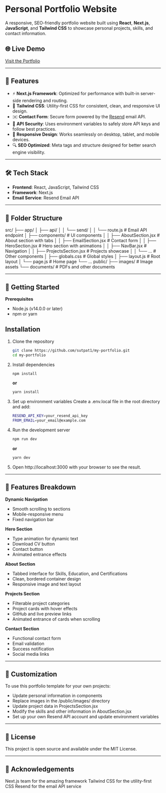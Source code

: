 # Personal Portfolio Website

A responsive, SEO-friendly portfolio website built using **React**, **Next.js**, **JavaScript**, and **Tailwind CSS** to showcase personal projects, skills, and contact information.

## 🌐 Live Demo

[Visit the Portfolio](https://sharvutpat.com/) 

---

## 🚀 Features

- ⚡ **Next.js Framework**: Optimized for performance with built-in server-side rendering and routing.
- 🎨 **Tailwind CSS**: Utility-first CSS for consistent, clean, and responsive UI design.
- ✉️ **Contact Form**: Secure form powered by the [Resend](https://resend.com/) email API.
- 🔐 **API Security**: Uses environment variables to safely store API keys and follow best practices.
- 📱 **Responsive Design**: Works seamlessly on desktop, tablet, and mobile devices.
- 🔍 **SEO Optimized**: Meta tags and structure designed for better search engine visibility.

---

## 🛠️ Tech Stack

- **Frontend**: React, JavaScript, Tailwind CSS
- **Framework**: Next.js
- **Email Service**: Resend Email API

---

## 📁 Folder Structure

src/
├── app/
│   ├── api/
│   │   └── send/
│   │       └── route.js        # Email API endpoint
│   ├── components/             # UI components
│   │   ├── AboutSection.jsx    # About section with tabs
│   │   ├── EmailSection.jsx    # Contact form
│   │   ├── HeroSection.jsx     # Hero section with animations
│   │   ├── NavBar.jsx          # Navigation
│   │   ├── ProjectsSection.jsx # Projects showcase
│   │   └── ...                 # Other components
│   ├── globals.css             # Global styles
│   ├── layout.js               # Root layout
│   └── page.js                 # Home page
└── ...
public/
├── images/                     # Image assets
└── documents/                  # PDFs and other documents

---

## 🚀 Getting Started

**Prerequisites**

* Node.js (v14.0.0 or later)
* npm or yarn

## Installation


1. Clone the repository

   ```bash
   git clone https://github.com/sutpat1/my-portfolio.git
   cd my-portfolio

2. Install dependencies

   ```bash
   npm install
   ```
   
   **or**

   ```bash
   yarn install
   ```

3. Set up environment variables
Create a .env.local file in the root directory and add:

   ```bash
   RESEND_API_KEY=your_resend_api_key
   FROM_EMAIL=your_email@example.com
   ```

4. Run the development server

   ```bash
   npm run dev
   ```
   
   **or**

   ```bash
   yarn dev
   ```

5. Open http://localhost:3000 with your browser to see the result.

---

## 📱 Features Breakdown

**Dynamic Navigation**

* Smooth scrolling to sections
* Mobile-responsive menu
* Fixed navigation bar

**Hero Section**

* Type animation for dynamic text
* Download CV button
* Contact button
* Animated entrance effects

**About Section**

* Tabbed interface for Skills, Education, and Certifications
* Clean, bordered container design
* Responsive image and text layout

**Projects Section**

* Filterable project categories
* Project cards with hover effects
* GitHub and live preview links
* Animated entrance of cards when scrolling

**Contact Section**

* Functional contact form
* Email validation
* Success notification
* Social media links

---

## 🔧 Customization

To use this portfolio template for your own projects:

* Update personal information in components
* Replace images in the /public/images/ directory
* Update project data in ProjectsSection.jsx
* Modify the skills and other information in AboutSection.jsx
* Set up your own Resend API account and update environment variables

---

## 📄 License

This project is open source and available under the MIT License.

---

## 🤝 Acknowledgements

Next.js team for the amazing framework
Tailwind CSS for the utility-first CSS
Resend for the email API service
